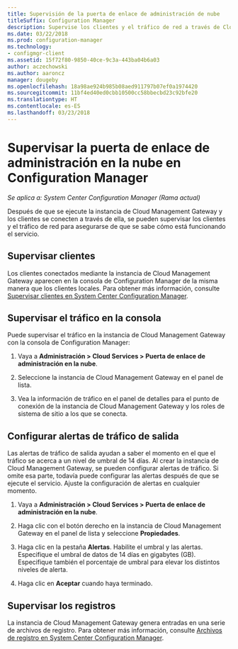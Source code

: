 ```yaml
---
title: Supervisión de la puerta de enlace de administración de nube
titleSuffix: Configuration Manager
description: Supervise los clientes y el tráfico de red a través de Cloud Management Gateway (CMG).
ms.date: 03/22/2018
ms.prod: configuration-manager
ms.technology:
- configmgr-client
ms.assetid: 15f72f80-9850-40ce-9c3a-443ba04b6a03
author: aczechowski
ms.author: aaroncz
manager: dougeby
ms.openlocfilehash: 18a98ae924b985b08aed911797b07ef0a1974420
ms.sourcegitcommit: 11bf4ed40ed0cbb10500cc58bbecbd23c92bfe20
ms.translationtype: HT
ms.contentlocale: es-ES
ms.lasthandoff: 03/23/2018
---
```

# <a name="monitor-cloud-management-gateway-in-configuration-manager"></a>Supervisar la puerta de enlace de administración en la nube en Configuration Manager

*Se aplica a: System Center Configuration Manager (Rama actual)*

Después de que se ejecute la instancia de Cloud Management Gateway y los clientes se conecten a través de ella, se pueden supervisar los clientes y el tráfico de red para asegurarse de que se sabe cómo está funcionando el servicio.



## <a name="monitor-clients"></a>Supervisar clientes

Los clientes conectados mediante la instancia de Cloud Management Gateway aparecen en la consola de Configuration Manager de la misma manera que los clientes locales. Para obtener más información, consulte [Supervisar clientes en System Center Configuration Manager](/sccm/core/clients/manage/monitor-clients).



## <a name="monitor-traffic-in-the-console"></a>Supervisar el tráfico en la consola

Puede supervisar el tráfico en la instancia de Cloud Management Gateway con la consola de Configuration Manager:

1. Vaya a **Administración > Cloud Services > Puerta de enlace de administración en la nube**.

2. Seleccione la instancia de Cloud Management Gateway en el panel de lista.

3. Vea la información de tráfico en el panel de detalles para el punto de conexión de la instancia de Cloud Management Gateway y los roles de sistema de sitio a los que se conecta.



## <a name="set-up-outbound-traffic-alerts"></a>Configurar alertas de tráfico de salida

Las alertas de tráfico de salida ayudan a saber el momento en el que el tráfico se acerca a un nivel de umbral de 14 días. Al crear la instancia de Cloud Management Gateway, se pueden configurar alertas de tráfico. Si omite esa parte, todavía puede configurar las alertas después de que se ejecute el servicio. Ajuste la configuración de alertas en cualquier momento.

1. Vaya a **Administración > Cloud Services > Puerta de enlace de administración en la nube**.

2. Haga clic con el botón derecho en la instancia de Cloud Management Gateway en el panel de lista y seleccione **Propiedades**.

3. Haga clic en la pestaña **Alertas**. Habilite el umbral y las alertas. Especifique el umbral de datos de 14 días en gigabytes (GB). Especifique también el porcentaje de umbral para elevar los distintos niveles de alerta.

4. Haga clic en **Aceptar** cuando haya terminado.



## <a name="monitor-logs"></a>Supervisar los registros

La instancia de Cloud Management Gateway genera entradas en una serie de archivos de registro. Para obtener más información, consulte [Archivos de registro en System Center Configuration Manager](/sccm/core/plan-design/hierarchy/log-files#cloud-management-gateway).
